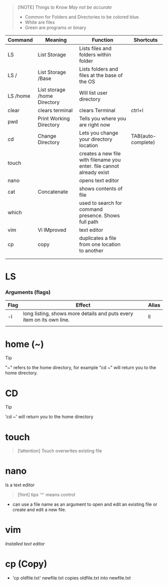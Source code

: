 
> [!NOTE] Things to Know
> *May not be accurate*
> - Common for Folders and Directories to be colored blue.
> - White are files
> - Green are programs or binary

| Command  | Meaning                      | Function                                                              | Shortcuts          |
| -------- | ---------------------------- | --------------------------------------------------------------------- | ------------------ |
| LS       | List Storage                 | Lists files and folders within folder                                 |                    |
| LS /     | List Storage /Base           | Lists folders and files at the base of the OS                         |                    |
| LS /home | List storage /home Directory | Will list user directory                                              |                    |
| clear    | clears terminal              | clears Terminal                                                       | ctrl+l             |
| pwd      | Print Working Directory      | Tells you where you are right now                                     |                    |
| cd       | Change Directory             | Lets you change your directory location                               | TAB(auto-complete) |
| touch    |                              | creates a new file with filename you enter. file cannot already exist |                    |
| nano     |                              | opens text editor                                                     |                    |
| cat      | Concatenate                  | shows contents of file                                                |                    |
| which    |                              | used to search for command presence. Shows full path                  |                    |
| vim      | Vi IMproved                  | text editor                                                           |                    |
| cp       | copy                         | duplicates a file from one location to another                        |                    |
|          |                              |                                                                       |                    |
|          |                              |                                                                       |                    |
# LS
### Arguments (flags)

| Flag | Effect                                                                | Alias |
| ---- | --------------------------------------------------------------------- | ----- |
| -l   | long listing, shows more details and puts every item on its own line. | ll    |
|      |                                                                       |       |

# home (~)

> [!tip] 
> "~"  refers to the home directory, for example "cd ~" will return you to the home directory.


# CD 
> [!tip]
> 'cd ~' will return you to the home directory

# touch

> [!attention] Touch
> overwrites existing file

# nano
Is a text editor
> [!hint] tips
> '^' means control

- can use a file name as an argument to open and edit an existing file or create and edit a new file.

# vim
*Installed text editor*

# cp (Copy)
- 'cp oldfile.txt' newfile.txt copies oldfile.txt into newfile.txt